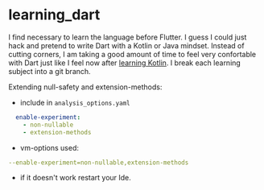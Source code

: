 # learning_dart

I find necessary to learn the language before Flutter. I guess I could just hack and pretend to write Dart with a Kotlin or Java mindset. Instead of cutting corners, I am taking a good amount of time to feel very confortable with Dart just like I feel now after [learning Kotlin](https://github.com/juanmendez/learning-kotlin). I break each learning subject into a git branch. 

Extending null-safety and extension-methods:
- include in `analysis_options.yaml`
```yaml
  enable-experiment:
    - non-nullable
    - extension-methods
```
- vm-options used:
```yaml
--enable-experiment=non-nullable,extension-methods
```
- if it doesn't work restart your Ide.